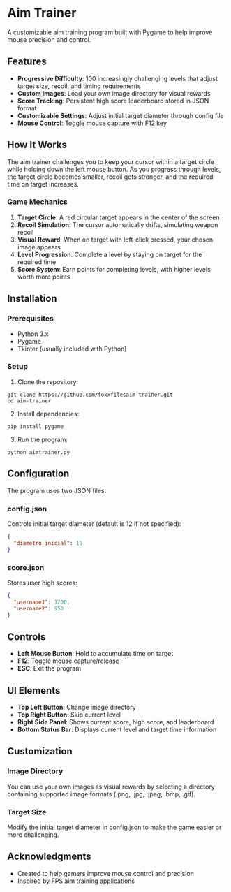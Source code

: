 # Aim Trainer

A customizable aim training program built with Pygame to help improve mouse precision and control.

## Features

- **Progressive Difficulty**: 100 increasingly challenging levels that adjust target size, recoil, and timing requirements
- **Custom Images**: Load your own image directory for visual rewards
- **Score Tracking**: Persistent high score leaderboard stored in JSON format
- **Customizable Settings**: Adjust initial target diameter through config file
- **Mouse Control**: Toggle mouse capture with F12 key

## How It Works

The aim trainer challenges you to keep your cursor within a target circle while holding down the left mouse button. As you progress through levels, the target circle becomes smaller, recoil gets stronger, and the required time on target increases.

### Game Mechanics

1. **Target Circle**: A red circular target appears in the center of the screen
2. **Recoil Simulation**: The cursor automatically drifts, simulating weapon recoil
3. **Visual Reward**: When on target with left-click pressed, your chosen image appears
4. **Level Progression**: Complete a level by staying on target for the required time
5. **Score System**: Earn points for completing levels, with higher levels worth more points

## Installation

### Prerequisites
- Python 3.x
- Pygame
- Tkinter (usually included with Python)

### Setup
1. Clone the repository:
```
git clone https://github.com/foxxfilesaim-trainer.git
cd aim-trainer
```

2. Install dependencies:
```
pip install pygame
```

3. Run the program:
```
python aimtrainer.py
```

## Configuration

The program uses two JSON files:

### config.json
Controls initial target diameter (default is 12 if not specified):
```json
{
  "diametro_inicial": 16
}
```

### score.json
Stores user high scores:
```json
{
  "username1": 1200,
  "username2": 950
}
```

## Controls

- **Left Mouse Button**: Hold to accumulate time on target
- **F12**: Toggle mouse capture/release
- **ESC**: Exit the program

## UI Elements

- **Top Left Button**: Change image directory
- **Top Right Button**: Skip current level
- **Right Side Panel**: Shows current score, high score, and leaderboard
- **Bottom Status Bar**: Displays current level and target time information

## Customization

### Image Directory
You can use your own images as visual rewards by selecting a directory containing supported image formats (.png, .jpg, .jpeg, .bmp, .gif).

### Target Size
Modify the initial target diameter in config.json to make the game easier or more challenging.


## Acknowledgments

- Created to help gamers improve mouse control and precision
- Inspired by FPS aim training applications

